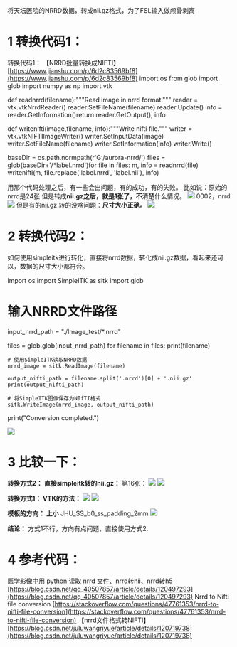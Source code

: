将天坛医院的NRRD数据，转成nii.gz格式，为了FSL输入做颅骨剥离

# 1 转换代码1：
转换代码1：
【NRRD批量转换成NIFTI】
[https://www.jianshu.com/p/6d2c83569bf8](https://www.jianshu.com/p/6d2c83569bf8)
import os
from glob import glob
import numpy as np
import vtk

def readnrrd(filename):"""Read image in nrrd format."""
    reader = vtk.vtkNrrdReader()
    reader.SetFileName(filename)
    reader.Update()
    info = reader.GetInformation()return reader.GetOutput(), info

def writenifti(image,filename, info):"""Write nifti file."""
    writer = vtk.vtkNIFTIImageWriter()
    writer.SetInputData(image)
    writer.SetFileName(filename)
    writer.SetInformation(info)
    writer.Write()


baseDir = os.path.normpath(r'G:/aurora-nrrd/')
files = glob(baseDir+'/*label.nrrd')for file in files:
    m, info = readnrrd(file)
    writenifti(m,  file.replace('label.nrrd', 'label.nii'), info)

用那个代码处理之后，有一些会出问题，有的成功，有的失败。
比如说：原始的nrrd是24张
但是转成**nii.gz之后，就是1张了，不**清楚什么情况。 
![](febd1254b5c74c9bf88ebf42e0bed295)
0002，nrrd
![](ef761c25ab991f9ec1e669a93ed8adcf)
但是有的nii.gz 转的没啥问题：**尺寸大小正确。**
![](a6b755b8571f8aa6b0bd1d21c344012b)


# 2 转换代码2：
如何使用simpleitk进行转化，直接将nrrd数据，转化成nii.gz数据，看起来还可以，数据的尺寸大小都符合。

import os
import SimpleITK as sitk
import glob

# 输入NRRD文件路径
input_nrrd_path = "./Image_test/*.nrrd"

files = glob.glob(input_nrrd_path)
for filename in files:
    print(filename)

    # 使用SimpleITK读取NRRD数据
    nrrd_image = sitk.ReadImage(filename)

    output_nifti_path = filename.split('.nrrd')[0] + '.nii.gz'
    print(output_nifti_path)

    # 将SimpleITK图像保存为NIfTI格式
    sitk.WriteImage(nrrd_image, output_nifti_path)

print("Conversion completed.")

![](bc750f751335b53e1ec39fc1aba8ef44)

# 3 比较一下：
**转换方式2：**
**直接simpleitk转的nii.gz：**
第16张：
![](444cf225a2cd01282d6b90326cd79399)
![](4a29cbd727707629e670f2eb05819f5b)


**转换方式1： VTK的方法：**
![](52b422f635ba10eff78ce4ba55e88c28)
![](0b2c625d8daa9290f24d6821bea82d81)


**模板的方向： 上小**
JHU_SS_b0_ss_padding_2mm
![](14f2193fc9bccf5be15f8589f2a7d0e9)




**结论：**
方式1不行，方向有点问题，直接使用方式2.



# 4 参考代码：

医学影像中用 python 读取 nrrd 文件、nrrd转nii、nrrd转h5
[https://blog.csdn.net/qq_40507857/article/details/120497293](https://blog.csdn.net/qq_40507857/article/details/120497293)
Nrrd to Nifti file conversion
[https://stackoverflow.com/questions/47761353/nrrd-to-nifti-file-conversion](https://stackoverflow.com/questions/47761353/nrrd-to-nifti-file-conversion)
【nrrd文件格式转NIFTI】
[https://blog.csdn.net/juluwangriyue/article/details/120719738](https://blog.csdn.net/juluwangriyue/article/details/120719738)
